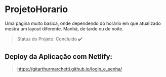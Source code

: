 # ProjetoHorario
Uma página muito basica, onde dependendo do horário em que atualizado mostra um layout diferente. Manhã, de tarde ou de noite. 
> Status do Projeto: Concluido :heavy_check_mark:

## Deploy da Aplicação com Netlify:

> https://gitarthurmarchetti.github.io/login_e_senha/

